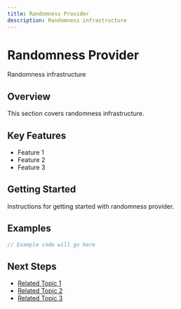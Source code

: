 ```yaml
---
title: Randomness Provider
description: Randomness infrastructure
---
```


# Randomness Provider

Randomness infrastructure

## Overview

This section covers randomness infrastructure.

## Key Features

- Feature 1
- Feature 2
- Feature 3

## Getting Started

Instructions for getting started with randomness provider.

## Examples

```javascript
// Example code will go here
```

## Next Steps

- [Related Topic 1](#)
- [Related Topic 2](#)
- [Related Topic 3](#)
